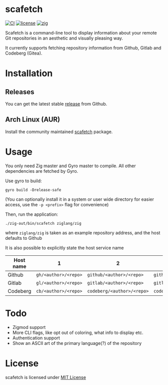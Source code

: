 # scafetch
[![CI](https://github.com/iddev5/scafetch/actions/workflows/ci.yml/badge.svg)](https://github.com/iddev5/scafetch/actions)
[![license](https://img.shields.io/badge/license-MIT-blue.svg)](LICENSE.md)
[![zig](https://img.shields.io/badge/zig-master-orange.svg)](https://ziglang.org)

Scafetch is a command-line tool to display information about your remote Git repositories in an aesthetic and visually pleasing way.

It currently supports fetching repository information from Github, Gitlab and Codeberg (Gitea).

# Installation
## Releases
You can get the latest stable [release](https://github.com/iddev5/scafetch/releases) from Github.

## Arch Linux (AUR)
Install the community maintained [scafetch](https://aur.archlinux.org/packages/scafetch) package.

# Usage
You only need Zig master and Gyro master to compile. All other dependencies are fetched by Gyro.

Use gyro to build:
```
gyro build -Drelease-safe
```
(You can optionally install it in a system or user wide directory for easier access, use the ``-p <prefix>`` flag for convenience)

Then, run the application:
```
./zig-out/bin/scafetch ziglang/zig
```
where ``ziglang/zig`` is taken as an example repository address, and the host defaults to Github

It is also possible to explicitly state the host service name

Host name | 1                      | 2                            | 3
----------|------------------------|------------------------------|---------------------------------
Github    | ``gh/<author>/<repo>`` | ``github/<author>/<repo>``   | ``github.com/<author>/<repo>``
Gitlab    | ``gl/<author>/<repo>`` | ``gitlab/<author>/<repo>``   | ``gitlab.com/<author>/<repo>``
Codeberg  | ``cb/<author>/<repo>`` | ``codeberg/<author>/<repo>`` | ``codeberg.org/<author>/<repo>``

# Todo
- Zigmod support
- More CLI flags, like opt out of coloring, what info to display etc.
- Authentication support
- Show an ASCII art of the primary language(?) of the repository

# License
scafetch is licensed under [MIT License](LICENSE)
